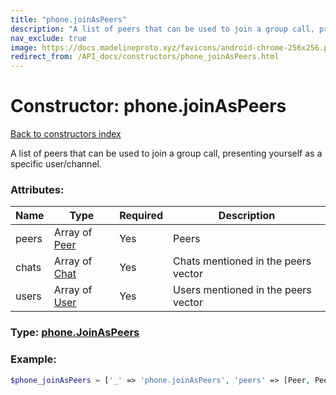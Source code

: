 ```yaml
---
title: "phone.joinAsPeers"
description: "A list of peers that can be used to join a group call, presenting yourself as a specific user/channel."
nav_exclude: true
image: https://docs.madelineproto.xyz/favicons/android-chrome-256x256.png
redirect_from: /API_docs/constructors/phone_joinAsPeers.html
---
```

# Constructor: phone.joinAsPeers  
[Back to constructors index](/API_docs/constructors/index.html)



A list of peers that can be used to join a group call, presenting yourself as a specific user/channel.

### Attributes:

| Name     |    Type       | Required | Description |
|----------|---------------|----------|-------------|
|peers|Array of [Peer](/API_docs/types/Peer.html) | Yes|Peers|
|chats|Array of [Chat](/API_docs/types/Chat.html) | Yes|Chats mentioned in the peers vector|
|users|Array of [User](/API_docs/types/User.html) | Yes|Users mentioned in the peers vector|



### Type: [phone.JoinAsPeers](/API_docs/types/phone.JoinAsPeers.html)


### Example:

```php
$phone_joinAsPeers = ['_' => 'phone.joinAsPeers', 'peers' => [Peer, Peer], 'chats' => [Chat, Chat], 'users' => [User, User]];
```  
